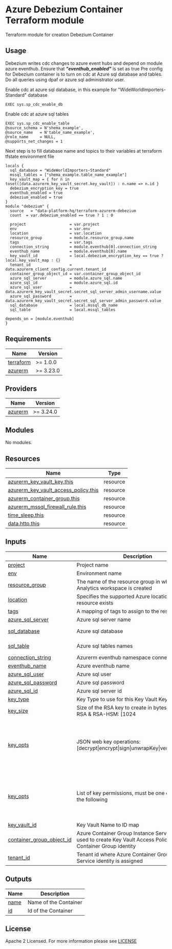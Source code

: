 # Azure Debezium Container Terraform module
Terraform module for creation Debezium Container

## Usage
Debezium writes cdc changes to azure event hubs and depend on module azure eventhub. Ensure that _**"eventhub_enabled"**_ is set as true
Pre config for Debezium container is to turn on cdc at Azure sql database and tables.
Do all queries using dpaf or azure sql administrator user.

Enable cdc at azure sql database, in this example for "WideWorldImporters-Standard" database
```
EXEC sys.sp_cdc_enable_db
```

Enable cdc at azure sql tables
```
EXEC sys.sp_cdc_enable_table
@source_schema = N'shema_example',
@source_name   = N'table_name_example',
@role_name     = NULL,
@supports_net_changes = 1
```

Next step is to fill database name and topics to their variables at terraform tfstate environment file
```
locals {
  sql_database = "WideWorldImporters-Standard"
  mssql_tables = ["shema_example.table_name_example"]
  key_vault_map = { for n in toset([data.azurerm_key_vault_secret.key_vault]) : n.name => n.id }
  debezium_encryption_key = true
  eventhub_enabled = true
  debezium_enabled = true
}
module "debezium" {
  source   = "data-platform-hq/terraform-azurerm-debezium
  count  = var.debezium_enabled == true ? 1 : 0

  project                   = var.project
  env                       = var.env
  location                  = var.location
  resource_group            = module.resource_group.name
  tags                      = var.tags
  connection_string         = module.eventhub[0].connection_string
  eventhub_name             = module.eventhub[0].name
  key_vault_id              = local.debezium_encryption_key == true ? local.key_vault_map : {}
  tenant_id                 = data.azurerm_client_config.current.tenant_id
  container_group_object_id = var.container_group_object_id
  azure_sql_server          = module.azure_sql.name
  azure_sql_id              = module.azure_sql.id
  azure_sql_user            = data.azurerm_key_vault_secret.secret_sql_server_admin_username.value
  azure_sql_password        = data.azurerm_key_vault_secret.secret_sql_server_admin_password.value
  sql_database              = local.mssql_db_name
  sql_table                 = local.mssql_tables

depends_on = [module.eventhub]
}
```
<!-- BEGIN_TF_DOCS -->
## Requirements

| Name | Version |
|------|---------|
| <a name="requirement_terraform"></a> [terraform](#requirement\_terraform) | >= 1.0.0 |
| <a name="requirement_azurerm"></a> [azurerm](#requirement\_azurerm) | >= 3.23.0 |



## Providers

| Name | Version |
|------|---------|
| <a name="provider_azurerm"></a> [azurerm](#provider\_azurerm) | >= 3.24.0 |

## Modules

No modules.

## Resources

| Name | Type |
|------|------|
| [azurerm_key_vault_key.this](https://registry.terraform.io/providers/hashicorp/azurerm/latest/docs/resources/key_vault_key) | resource |
| [azurerm_key_vault_access_policy.this](https://registry.terraform.io/providers/hashicorp/azurerm/latest/docs/resources/key_vault_access_policy) | resource |
| [azurerm_container_group.this](https://registry.terraform.io/providers/hashicorp/azurerm/latest/docs/resources/container_group) | resource |
| [azurerm_mssql_firewall_rule.this](https://registry.terraform.io/providers/hashicorp/azurerm/latest/docs/resources/mssql_firewall_rule) | resource |
| [time_sleep.this](https://registry.terraform.io/providers/hashicorp/time/latest/docs/resources/sleep) | resource |
| [data.http.this](https://registry.terraform.io/providers/hashicorp/http/latest/docs/data-sources/http) | resource |

## Inputs

| Name | Description | Type | Default | Required |
|------|-------------|------|---------|:--------:|
| <a name="input_project"></a> [project](#input\_project) | Project name | `string` | n/a | yes |
| <a name="input_env"></a> [env](#input\_env) | Environment name | `string` | n/a | yes |
| <a name="input_resource_group"></a> [resource\_group](#input\_resource\_group) | The name of the resource group in which the Log Analytics workspace is created | `string` | n/a | yes |
| <a name="input_location"></a> [location](#input\_location) | Specifies the supported Azure location where the resource exists | `string` | n/a | yes |
| <a name="input_tags"></a> [tags](#input\_tags) | A mapping of tags to assign to the resource | map | {} | no |
| <a name="input_azure_sql_server"></a> [azure\_sql\_server](#input\_azure_sql_server) | Azure sql server name | `string` | n/a | no |
| <a name="input_sql_database"></a> [sql\_database](#input\_sql_database) | Azure sql database | `string` | "example-database" | no |
| <a name="input_sql_table"></a> [sql\_table](#input\_sql_table) | Azure sql tables names | list(string) | ["dbo.example-table"] | no |
| <a name="input_connection_string"></a> [connection\_string](#input\_connection_string) | Azurerm eventhub namespace connection string | string | n/a | yes |
| <a name="input_eventhub_name"></a> [eventhub\_name](#input\_eventhub_name) | Azure eventhub name | `string` | n/a | yes |
| <a name="input_azure_sql_user"></a> [azure\_sql\_user](#input\_azure_sql_user) | Azure sql user | `string` | n/a | yes |
| <a name="input_azure_sql_password"></a> [azure\_sql\_password](#input\_azure_sql_password) | Azure sql password | `string` | n/a | yes |
| <a name="input_azure_sql_id"></a> [azure\_sql\_id](#input\_azure_sql_id) | Azure sql server id | `string` | n/a | yes |
| <a name="input_key_type"></a> [key\_type](#input\_key_type) | Key Type to use for this Key Vault Key: [EC|EC-HSM|Oct|RSA|RSA-HSM] | `string` | "RSA" | no |
| <a name="input_key_size"></a> [key\_size](#input\_key_size) | Size of the RSA key to create in bytes, requied for RSA & RSA-HSM: [1024|2048] | `number`| 2048 | no |
| <a name="input_key_opts"></a> [key\_opts](#input\_key_opts) | JSON web key operations: [decrypt\|encrypt\|sign\|unwrapKey\|verify\|wrapKey] | `list(string)` | <pre>[<br>  "decrypt",<br>  "encrypt",<br>  "sign",<br>  "unwrapKey",<br>  "verify",<br>  "wrapKey"<br>]</pre> | no |
| <a name="input_access_policy_permissions"></a> [key\_opts](#input\_access\_policy\_permissions) | List of key permissions, must be one or more from the following | `list(string)` | <pre>[<br>  "Get",<br>  "List",<br>  "Verify",<br>  "WrapKey",<br>  "UnwrapKey"<br>]</pre> | no |
| <a name="input_key_vault_id"></a> [key\_vault\_id](#input\_key\_vault\_id) | Key Vault Name to ID map | `map(string)` | {} | no |
| <a name="input_container_group_object_id"></a> [container\_group\_object\_id](#input\_container\_group\_object\_id) | Azure Container Group Instance Service object id, used to create Key Vault Access Policy for Container Group identity | `string` | n/a | yes |
| <a name="input_tenant_id"></a> [tenant\_id](#input\_tenant\_id) | Tenant id where Azure Container Group Instance Service identity is assigned | `string` | n/a | yes |

## Outputs
| Name | Description |
|------|-------------|
| <a name="output_name"></a> [name](#output\_name) | Name of the Container |
| <a name="output_id"></a> [id](#output\_id) | Id of the Container |



<!-- END_TF_DOCS -->

## License

Apache 2 Licensed. For more information please see [LICENSE](https://github.com/data-platform-hq/terraform-azurerm-mssql-database/blob/main/LICENSE)
